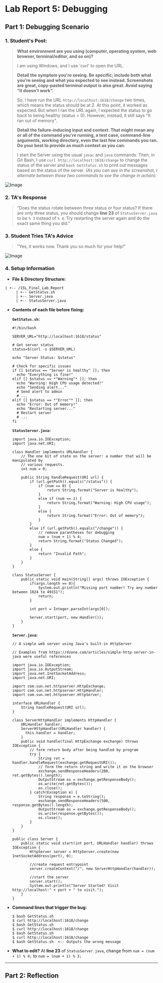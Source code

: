 # Lab Report 5: Debugging

## Part 1: Debugging Scenario

### 1. Student's Post:

> **What environment are you using (computer, operating system, web browser, terminal/editor, and so on)?**
>
> I am using Windows, and I use 'curl' to open the URL.
>
> **Detail the symptom you're seeing. Be specific; include both what you're seeing and what you expected to see instead. Screenshots are great, copy-pasted terminal output is also great. Avoid saying “it doesn't work”.**
>
> So, I have run the URL `http://localhost:1618/change` two times, which means the status should be at 2. At this point, it worked as expected. But when I ran the URL again, I expected the status to go back to being healthy (status = 0). However, instead, it still says "It ran out of memory".
>
> **Detail the failure-inducing input and context. That might mean any or all of the command you're running, a test case, command-line arguments, working directory, even the last few commands you ran. Do your best to provide as much context as you can.**
>
> I start the Server using the usual `javac` and `java` commands. Then, in Git Bash, I use `curl http://localhost:1618/change` to change the status of the server and `bash GetStatus.sh` to print out messages based on the status of the server. *(As you can see in the screenshot, I alternate between those two commands to see the change in action)*.

![Image](https://cdn.discordapp.com/attachments/1099107413803679870/1114312296806764554/image.png)
### 2. TA's Response

> "Does the status rotate between three status or four status? If there are only three status, you should change **line 23** of `StatusServer.java` to be `% 3` instead of `% 4`. Try restarting the server again and do the exact same thing you did." 

### 3. Student Tries TA's Advice
> "Yes, it works now. Thank you so much for your help!" 

![Image](https://cdn.discordapp.com/attachments/1099107413803679870/1114317721585336452/image.png)

### 4. Setup Information

* **File & Directory Structure:**
 ```
 | +-- /15L_Final_Lab_Report 
      | +-- GetStatus.sh          				
      | +-- Server.java   
      | +-- StatusServer.java
 ```
* **Contents of each file before fixing:**

  **`GetStatus.sh`:**
  ```
  #!/bin/bash

  SERVER_URL="http://localhost:1618/status"

  # Get server status
  status=$(curl -s $SERVER_URL)

  echo "Server Status: $status"

  # Check for specific issues
  if [[ $status == "Server is healthy" ]]; then
    echo "Everything is fine!"
  elif [[ $status == *"Warning"* ]]; then
    echo "Warning: High CPU usage detected!"
    echo "Sending alert..."
    # Send alert to admin
    # ...
  elif [[ $status == *"Error"* ]]; then
    echo "Error: Out of memory!"
    echo "Restarting server..."
    # Restart server
    # ...
  fi
  ```
  
  **`StatusServer.java`:**
  ```
  import java.io.IOException;
  import java.net.URI;

  class Handler implements URLHandler {
      // The one bit of state on the server: a number that will be manipulated by
      // various requests.
      int num = 0;

      public String handleRequest(URI url) {
          if (url.getPath().equals("/status")) {
              if (num == 0) {
                  return String.format("Server is healthy");
              } 
              else if (num == 1) {
                  return String.format("Warning: High CPU usage");
              } 
              else {
                  return String.format("Error: Out of memory");
              }
          } 
          else if (url.getPath().equals("/change")) {
              // remove parantheses for debugging
              num = (num + 1) % 4;
              return String.format("Status Changed");
          }
          else {
              return "Invalid Path";
          } 
      }
  }

  class StatusServer {
      public static void main(String[] args) throws IOException {
          if(args.length == 0){
              System.out.println("Missing port number! Try any number between 1024 to 49151");
              return;
          }

          int port = Integer.parseInt(args[0]);

          Server.start(port, new Handler());
      }
  }
  ```
  
  **`Server.java`:**
  ```
  // A simple web server using Java's built-in HttpServer

  // Examples from https://dzone.com/articles/simple-http-server-in-java were useful references

  import java.io.IOException;
  import java.io.OutputStream;
  import java.net.InetSocketAddress;
  import java.net.URI;

  import com.sun.net.httpserver.HttpExchange;
  import com.sun.net.httpserver.HttpHandler;
  import com.sun.net.httpserver.HttpServer;

  interface URLHandler {
      String handleRequest(URI url);
  }

  class ServerHttpHandler implements HttpHandler {
      URLHandler handler;
      ServerHttpHandler(URLHandler handler) {
        this.handler = handler;
      }
      public void handle(final HttpExchange exchange) throws IOException {
          // form return body after being handled by program
          try {
              String ret = handler.handleRequest(exchange.getRequestURI());
              // form the return string and write it on the browser
              exchange.sendResponseHeaders(200, ret.getBytes().length);
              OutputStream os = exchange.getResponseBody();
              os.write(ret.getBytes());
              os.close();
          } catch(Exception e) {
              String response = e.toString();
              exchange.sendResponseHeaders(500, response.getBytes().length);
              OutputStream os = exchange.getResponseBody();
              os.write(response.getBytes());
              os.close();
          }
      }
  }

  public class Server {
      public static void start(int port, URLHandler handler) throws IOException {
          HttpServer server = HttpServer.create(new InetSocketAddress(port), 0);

          //create request entrypoint
          server.createContext("/", new ServerHttpHandler(handler));

          //start the server
          server.start();
          System.out.println("Server Started! Visit http://localhost:" + port + " to visit.");
      }
  }

  ```
* **Command lines that trigger the bug:**
  ```
  $ bash GetStatus.sh
  $ curl http://localhost:1618/change
  $ bash GetStatus.sh
  $ curl http://localhost:1618/change
  $ bash GetStatus.sh
  $ curl http://localhost:1618/change
  $ bash GetStatus.sh  <-- Outputs the wrong message 
  ```
* **What to edit?** At **line 23** of `StatusServer.java`, change from `num = (num + 1) % 4;` to `num = (num + 1) % 3;`

---
## Part 2: Reflection
